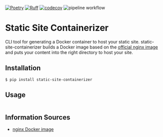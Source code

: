[![Poetry](https://img.shields.io/endpoint?url=https://python-poetry.org/badge/v0.json)](https://python-poetry.org/)
[![Ruff](https://img.shields.io/endpoint?url=https://raw.githubusercontent.com/astral-sh/ruff/main/assets/badge/v2.json)](https://github.com/astral-sh/ruff)
[![codecov](https://codecov.io/gh/max-pfeiffer/static-site-containerizer/graph/badge.svg?token=DEbs6372IY)](https://codecov.io/gh/max-pfeiffer/static-site-containerizer)
![pipeline workflow](https://github.com/max-pfeiffer/static-site-containerizer/actions/workflows/pipeline.yml/badge.svg)
# Static Site Containerizer

CLI tool for generating a Docker container to host your static site. static-site-containerizer builds a Docker image
based on the [official nginx image](https://hub.docker.com/_/nginx) and puts your content into the right directory
to host your site.

## Installation
```shell
$ pip install static-site-containerizer
```

## Usage
```shell

```

## Information Sources
* [nginx Docker image](https://hub.docker.com/_/nginx)